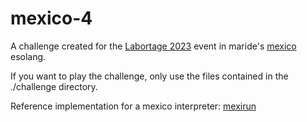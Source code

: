 # mexico-4

A challenge created for the [Labortage 2023](https://wiki.das-labor.org/w/Labortage_2023) event in maride's [mexico](https://www.github.com/maride/mexico) esolang.

If you want to play the challenge, only use the files contained in the ./challenge directory.

Reference implementation for a mexico interpreter: [mexirun](https://www.github.com/noobtracker/mexirun)
